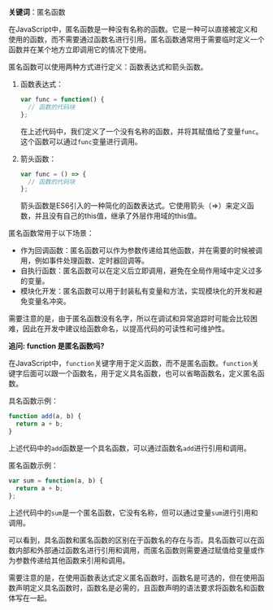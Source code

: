 **关键词**：匿名函数

在JavaScript中，匿名函数是一种没有名称的函数。它是一种可以直接被定义和使用的函数，而不需要通过函数名进行引用。匿名函数通常用于需要临时定义一个函数并在某个地方立即调用它的情况下使用。

匿名函数可以使用两种方式进行定义：函数表达式和箭头函数。

1. 函数表达式：
   ```javascript
   var func = function() {
     // 函数的代码块
   };
   ```
   在上述代码中，我们定义了一个没有名称的函数，并将其赋值给了变量`func`。这个函数可以通过`func`变量进行调用。

2. 箭头函数：
   ```javascript
   var func = () => {
     // 函数的代码块
   };
   ```
   箭头函数是ES6引入的一种简化的函数表达式。它使用箭头（=>）来定义函数，并且没有自己的this值，继承了外层作用域的this值。

匿名函数常用于以下场景：

- 作为回调函数：匿名函数可以作为参数传递给其他函数，并在需要的时候被调用，例如事件处理函数、定时器回调等。
- 自执行函数：匿名函数可以在定义后立即调用，避免在全局作用域中定义过多的变量。
- 模块化开发：匿名函数可以用于封装私有变量和方法，实现模块化的开发和避免变量名冲突。

需要注意的是，由于匿名函数没有名字，所以在调试和异常追踪时可能会比较困难，因此在开发中建议给函数命名，以提高代码的可读性和可维护性。


**追问: function 是匿名函数吗?**

在JavaScript中，`function`关键字用于定义函数，而不是匿名函数。`function`关键字后面可以跟一个函数名，用于定义具名函数，也可以省略函数名，定义匿名函数。

具名函数示例：
```javascript
function add(a, b) {
  return a + b;
}
```
上述代码中的`add`函数是一个具名函数，可以通过函数名`add`进行引用和调用。

匿名函数示例：
```javascript
var sum = function(a, b) {
  return a + b;
};
```
上述代码中的`sum`是一个匿名函数，它没有名称，但可以通过变量`sum`进行引用和调用。

可以看到，具名函数和匿名函数的区别在于函数名的存在与否。具名函数可以在函数内部和外部通过函数名进行引用和调用，而匿名函数则需要通过赋值给变量或作为参数传递给其他函数来引用和调用。

需要注意的是，在使用函数表达式定义匿名函数时，函数名是可选的，但在使用函数声明定义具名函数时，函数名是必需的，且函数声明的语法要求将函数名和函数体写在一起。
